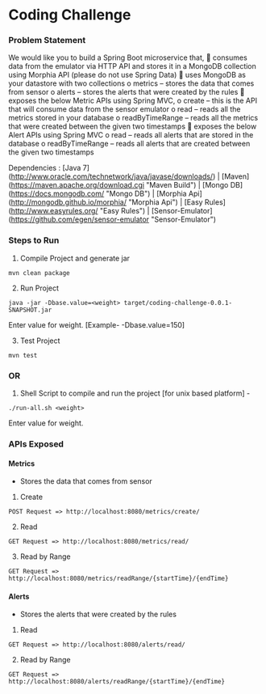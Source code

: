 # Coding Challenge 

### Problem Statement

We would like you to build a Spring Boot microservice that,
 consumes data from the emulator via HTTP API and stores it in a MongoDB collection using Morphia
API (please do not use Spring Data)
 uses MongoDB as your datastore with two collections
o metrics – stores the data that comes from sensor
o alerts – stores the alerts that were created by the rules
 exposes the below Metric APIs using Spring MVC,
o create – this is the API that will consume data from the sensor emulator
o read – reads all the metrics stored in your database
o readByTimeRange – reads all the metrics that were created between the given two timestamps
 exposes the below Alert APIs using Spring MVC
o read – reads all alerts that are stored in the database
o readByTimeRange – reads all alerts that are created between the given two timestamps

Dependencies : [Java 7] (http://www.oracle.com/technetwork/java/javase/downloads/) | [Maven] (https://maven.apache.org/download.cgi "Maven Build") | [Mongo DB] (https://docs.mongodb.com/ "Mongo DB") | [Morphia Api] (http://mongodb.github.io/morphia/ "Morphia Api") | [Easy Rules] (http://www.easyrules.org/ "Easy Rules") | [Sensor-Emulator] (https://github.com/egen/sensor-emulator "Sensor-Emulator")

### Steps to Run

1) Compile Project and generate jar
```
mvn clean package
```

2) Run Project
```
java -jar -Dbase.value=<weight> target/coding-challenge-0.0.1-SNAPSHOT.jar
```

Enter value for weight. [Example- -Dbase.value=150]

3) Test Project
```
mvn test
```

### OR

1) Shell Script to compile and run the project [for unix based platform] -
```
./run-all.sh <weight>
```

Enter value for weight.

### APIs Exposed

#### Metrics

- Stores the data that comes from sensor

1) Create

```
POST Request => http://localhost:8080/metrics/create/
```

2) Read

```
GET Request => http://localhost:8080/metrics/read/
```

3) Read by Range

```
GET Request => http://localhost:8080/metrics/readRange/{startTime}/{endTime}
```


#### Alerts

- Stores the alerts that were created by the rules

1) Read

```
GET Request => http://localhost:8080/alerts/read/
```

2) Read by Range

```
GET Request => http://localhost:8080/alerts/readRange/{startTime}/{endTime}
```


